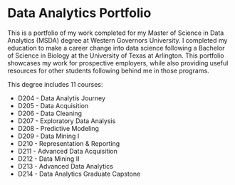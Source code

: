 # Data Analytics Portfolio
This is a portfolio of my work completed for my Master of Science in Data Analytics (MSDA) degree at Western Governors University. I completed my education to make a career change into data science following a Bachelor of Science in Biology at the University of Texas at Arlington. This portfolio showcases my work for prospective employers, while also providing useful resources for other students following behind me in those programs. 

This degree includes 11 courses:
* D204 - Data Analytis Journey
* D205 - Data Acquisition
* D206 - Data Cleaning
* D207 - Exploratory Data Analysis
* D208 - Predictive Modeling
* D209 - Data Mining I
* D210 - Representation & Reporting
* D211 - Advanced Data Acquisition
* D212 - Data Mining II
* D213 - Advanced Data Analytics
* D214 - Data Analytics Graduate Capstone
